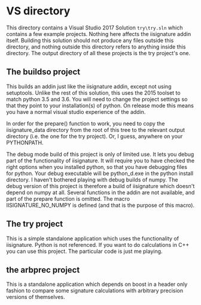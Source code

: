 VS directory
============

This directory contains a Visual Studio 2017 Solution `try\try.sln`
which contains a few example projects. Nothing here affects the 
iisignature addin itself. Building this solution should not produce
any files outside this directory, and nothing outside this directory
refers to anything inside this directory. The output directory of all 
these projects is the try project's one.

The buildso project
-------------------

This builds an addin just like the iisignature addin, except not using 
setuptools. Unlike the rest of this solution, this uses the 2015 toolset
to match python 3.5 and 3.6. You will need to change the project settings so
that they point to your installation(s) of python. On release mode this 
means you have a normal visual studio experience of the addin.

In order for the prepare() function to work, you need to copy the iisignature_data
directory from the root of this tree to the relevant output directory
(i.e. the one for the try project). Or, I guess, anywhere on your PYTHONPATH.

The debug mode build of this project is only of limited use. It lets you debug 
part of the functionality of iisignature. It will require you to 
have checked the right options when you installed
python, so that you have debugging files for python. Your debug executable
will be python_d.exe in the python install directory.
I haven't bothered playing with debug builds of numpy. The debug version of this 
project is therefore a build of iisignature which doesn't depend on numpy at all. 
Several functions in the addin are not available, and part of the prepare function
is omitted. The macro IISIGNATURE_NO_NUMPY is defined (and that is the purpose
of this macro).


The try project
---------------

This is a simple standalone application which uses the functionality of iisignature.
Python is not referenced. If you want to do calculations in C++ you can use
this project. The particular code is just me playing.


the arbprec project
-------------------

This is a standalone application which depends on boost in a header only fashion to compare 
some signature calculations with arbitrary precision versions of themselves.

